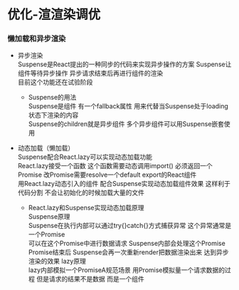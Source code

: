 # 优化-渲渲染调优  

### 懒加载和异步渲染  

- 异步渲染  
  Suspense是React提出的一种同步的代码来实现异步操作的方案 Suspense让组件等待异步操作 异步请求结束后再进行组件的渲染  
  目前这个功能还在试验阶段  
  - Suspense的用法  
    Suspense是组件 有一个fallback属性 用来代替当Suspense处于loading状态下渲染的内容  
    Suspense的children就是异步组件 多个异步组件可以用Suspense嵌套使用  

- 动态加载（懒加载）  
  Suspense配合React.lazy可以实现动态加载功能  
  React.lazy接受一个函数 这个函数需要动态调用import() 必须返回一个Promise 改Promise需要resolve一个default export的React组件  
  用React.lazy动态引入的组件 配合Suspense实现动态加载组件效果 这样利于代码分割 不会让初始化的时候加载大量的文件  
  
  - React.lazy和Suspense实现动态加载原理  
    Suspense原理  
    Suspense在执行内部可以通过try{}catch{}方式捕获异常 这个异常通常是一个Promise  
    可以在这个Promise中进行数据请求 Suspense内部会处理这个Promise  
    Promise结束后 Suspense会再一次重新render把数据渲染出来 达到异步渲染的效果
    lazy原理  
    lazy内部模拟一个PromiseA规范场景 用Promise模拟量一个请求数据的过程 但是请求的结果不是数据 而是一个组件  
    

